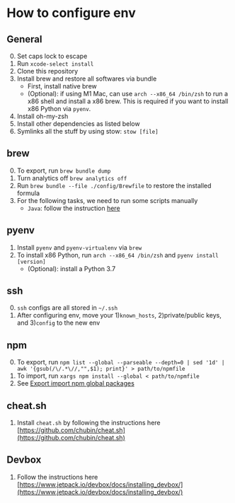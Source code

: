 # How to configure env

## General

0. Set caps lock to escape
1. Run `xcode-select install`
2. Clone this repository
3. Install brew and restore all softwares via bundle
    - First, install native brew
    - (Optional): if using M1 Mac, can use `arch --x86_64 /bin/zsh` to run a x86 shell and install a x86 brew.
        This is required if you want to install x86 Python via `pyenv`.
4. Install oh-my-zsh
5. Install other dependencies as listed below
6. Symlinks all the stuff by using stow: `stow [file]`

## brew

0. To export, run `brew bundle dump`
1. Turn analytics off `brew analytics off`
2. Run `brew bundle --file ./config/Brewfile` to restore the installed formula
3. For the following tasks, we need to run some scripts manually
    - `Java`: follow the instruction [here](https://formulae.brew.sh/formula/openjdk@17)

## pyenv

1. Install `pyenv` and `pyenv-virtualenv` via `brew`
2. To install x86 Python, run `arch --x86_64 /bin/zsh` and `pyenv install [version]`
    - (Optional): install a Python 3.7

## ssh

0. `ssh` configs are all stored in `~/.ssh`
1. After configuring env, move your 1)`known_hosts`, 2)private/public keys, and 3)`config` to the new env

## npm

0. To export, run `npm list --global --parseable --depth=0 | sed '1d' | awk '{gsub(/\/.*\//,"",$1); print}' > path/to/npmfile`
1. To import, run `xargs npm install --global < path/to/npmfile`
2. See [Export import npm global packages](https://stackoverflow.com/a/41199625)

## cheat.sh

1. Install `cheat.sh` by following the instructions here
[https://github.com/chubin/cheat.sh](https://github.com/chubin/cheat.sh)

## Devbox

1. Follow the instructions here
[https://www.jetpack.io/devbox/docs/installing_devbox/](https://www.jetpack.io/devbox/docs/installing_devbox/)